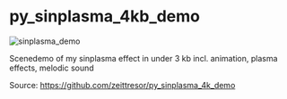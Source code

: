 # py_sinplasma_4kb_demo

![sinplasma_demo](https://github.com/user-attachments/assets/f2120978-0783-4b82-9696-11e4c11cd340)

Scenedemo of my sinplasma effect in under 3 kb incl. animation, plasma effects, melodic sound

Source: https://github.com/zeittresor/py_sinplasma_4k_demo

